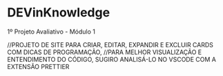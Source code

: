 # DEVinKnowledge
1º Projeto Avaliativo - Módulo 1

//PROJETO DE SITE PARA CRIAR, EDITAR, EXPANDIR E EXCLUIR CARDS COM DICAS DE PROGRAMAÇÃO, 
//PARA MELHOR VISUALIZAÇÃO E ENTENDIMENTO DO CÓDIGO, SUGIRO ANALISÁ-LO NO VSCODE COM A EXTENSÃO PRETTIER

